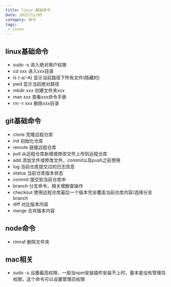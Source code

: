 ```yaml
---
title: linux 基础命令
date: 2022/11/05
category: 命令
tags:
 - linux
---
```


## linux基础命令
- sudo  -s		进入绝对用户权限
- cd xxx  		进入xxx目录
- ls (-a/-A)	显示当前路径下所有文件(隐藏的)
- pwd		显示当前绝对路径
- mkdir xxx	创建文件夹xxx
- man xxx	查看xxx命令手册
- rm -r xxx		删除xxx目录

## git基础命令
- clone		克隆远程仓库
- init			初始化仓库
- remote		链接远程仓库
- pull			从远程仓库新增或修改文件上传到远程仓库
- add		添加文件或修改文件，commit以及push之前使用
- log			当前仓库提交过的日志信息
- status		当前仓库版本状态
- commit		提交到当前仓库中
- branch		分支命令，相关增删查操作
- checkout	使用远程仓库最后一个版本完全覆盖当前仓库内容/选择分支branch
- diff			对比版本内容
- merge		合并版本内容

## node命令
- rimraf        删除文件夹

## mac相关
- sudo -s		设置最高权限，一般当npm安装插件安装不上时，基本是没有管理员权限，这个命令可以设置管理员权限